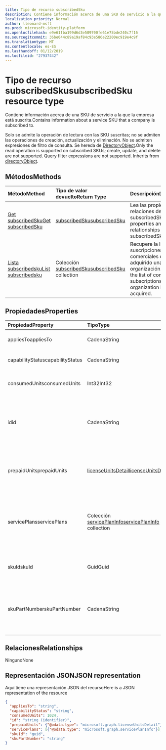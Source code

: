 ```yaml
---
title: Tipo de recurso subscribedSku
description: Contiene información acerca de una SKU de servicio a la que la empresa está suscrita.
localization_priority: Normal
author: lleonard-msft
ms.prod: microsoft-identity-platform
ms.openlocfilehash: e9e61fba199d6d3e509700fe61e75bde240c7f16
ms.sourcegitcommit: 36be044c89a19af84c93e586e22200ec919e4c9f
ms.translationtype: MT
ms.contentlocale: es-ES
ms.lasthandoff: 01/12/2019
ms.locfileid: "27937442"
---
```

# <a name="subscribedsku-resource-type"></a><span data-ttu-id="b3f6c-103">Tipo de recurso subscribedSku</span><span class="sxs-lookup"><span data-stu-id="b3f6c-103">subscribedSku resource type</span></span>

<span data-ttu-id="b3f6c-104">Contiene información acerca de una SKU de servicio a la que la empresa está suscrita.</span><span class="sxs-lookup"><span data-stu-id="b3f6c-104">Contains information about a service SKU that a company is subscribed to.</span></span>

<span data-ttu-id="b3f6c-p101">Solo se admite la operación de lectura con las SKU suscritas; no se admiten las operaciones de creación, actualización y eliminación. No se admiten expresiones de filtro de consulta. Se hereda de [DirectoryObject](directoryobject.md).</span><span class="sxs-lookup"><span data-stu-id="b3f6c-p101">Only the read operation is supported on subscribed SKUs; create, update, and delete are not supported. Query filter expressions are not supported. Inherits from [directoryObject](directoryobject.md).</span></span>

## <a name="methods"></a><span data-ttu-id="b3f6c-108">Métodos</span><span class="sxs-lookup"><span data-stu-id="b3f6c-108">Methods</span></span>
| <span data-ttu-id="b3f6c-109">Método</span><span class="sxs-lookup"><span data-stu-id="b3f6c-109">Method</span></span>           | <span data-ttu-id="b3f6c-110">Tipo de valor devuelto</span><span class="sxs-lookup"><span data-stu-id="b3f6c-110">Return Type</span></span>    |<span data-ttu-id="b3f6c-111">Descripción</span><span class="sxs-lookup"><span data-stu-id="b3f6c-111">Description</span></span>|
|:---------------|:--------|:----------|
|[<span data-ttu-id="b3f6c-112">Get subscribedSku</span><span class="sxs-lookup"><span data-stu-id="b3f6c-112">Get subscribedSku</span></span>](../api/subscribedsku-get.md) | [<span data-ttu-id="b3f6c-113">subscribedSku</span><span class="sxs-lookup"><span data-stu-id="b3f6c-113">subscribedSku</span></span>](subscribedsku.md) |<span data-ttu-id="b3f6c-114">Lea las propiedades y relaciones del objeto subscribedSku.</span><span class="sxs-lookup"><span data-stu-id="b3f6c-114">Read properties and relationships of subscribedSku object.</span></span>|
|[<span data-ttu-id="b3f6c-115">Lista subscribedsku</span><span class="sxs-lookup"><span data-stu-id="b3f6c-115">List subscribedsku</span></span>](../api/subscribedsku-list.md) | <span data-ttu-id="b3f6c-116">Colección [subscribedSku](subscribedsku.md)</span><span class="sxs-lookup"><span data-stu-id="b3f6c-116">[subscribedSku](subscribedsku.md) collection</span></span> |<span data-ttu-id="b3f6c-117">Recupere la lista de suscripciones comerciales que ha adquirido una organización.</span><span class="sxs-lookup"><span data-stu-id="b3f6c-117">Retrieve the list of commercial subscriptions that an organization has acquired.</span></span>|

## <a name="properties"></a><span data-ttu-id="b3f6c-118">Propiedades</span><span class="sxs-lookup"><span data-stu-id="b3f6c-118">Properties</span></span>
| <span data-ttu-id="b3f6c-119">Propiedad</span><span class="sxs-lookup"><span data-stu-id="b3f6c-119">Property</span></span>     | <span data-ttu-id="b3f6c-120">Tipo</span><span class="sxs-lookup"><span data-stu-id="b3f6c-120">Type</span></span>   |<span data-ttu-id="b3f6c-121">Descripción</span><span class="sxs-lookup"><span data-stu-id="b3f6c-121">Description</span></span>|
|:---------------|:--------|:----------|
|<span data-ttu-id="b3f6c-122">appliesTo</span><span class="sxs-lookup"><span data-stu-id="b3f6c-122">appliesTo</span></span>|<span data-ttu-id="b3f6c-123">Cadena</span><span class="sxs-lookup"><span data-stu-id="b3f6c-123">String</span></span>| <span data-ttu-id="b3f6c-124">Por ejemplo, "usuario" o "empresa".</span><span class="sxs-lookup"><span data-stu-id="b3f6c-124">For example, "User" or "Company".</span></span> |
|<span data-ttu-id="b3f6c-125">capabilityStatus</span><span class="sxs-lookup"><span data-stu-id="b3f6c-125">capabilityStatus</span></span>|<span data-ttu-id="b3f6c-126">Cadena</span><span class="sxs-lookup"><span data-stu-id="b3f6c-126">String</span></span>| <span data-ttu-id="b3f6c-127">Por ejemplo, "habilitado".</span><span class="sxs-lookup"><span data-stu-id="b3f6c-127">For example, "Enabled".</span></span> |
|<span data-ttu-id="b3f6c-128">consumedUnits</span><span class="sxs-lookup"><span data-stu-id="b3f6c-128">consumedUnits</span></span>|<span data-ttu-id="b3f6c-129">Int32</span><span class="sxs-lookup"><span data-stu-id="b3f6c-129">Int32</span></span>| <span data-ttu-id="b3f6c-130">El número de licencias asignadas.</span><span class="sxs-lookup"><span data-stu-id="b3f6c-130">The number of licenses that have been assigned.</span></span> |
|<span data-ttu-id="b3f6c-131">id</span><span class="sxs-lookup"><span data-stu-id="b3f6c-131">id</span></span>|<span data-ttu-id="b3f6c-132">Cadena</span><span class="sxs-lookup"><span data-stu-id="b3f6c-132">String</span></span>| <span data-ttu-id="b3f6c-p102">El identificador único del recurso del objeto sku suscrito. Clave, no admite valores NULL.</span><span class="sxs-lookup"><span data-stu-id="b3f6c-p102">The unique identifier for the subscribed sku object. Key, not nullable.</span></span> |
|<span data-ttu-id="b3f6c-135">prepaidUnits</span><span class="sxs-lookup"><span data-stu-id="b3f6c-135">prepaidUnits</span></span>|[<span data-ttu-id="b3f6c-136">licenseUnitsDetail</span><span class="sxs-lookup"><span data-stu-id="b3f6c-136">licenseUnitsDetail</span></span>](licenseunitsdetail.md)| <span data-ttu-id="b3f6c-137">Información sobre el número y el estado de las licencias prepagadas.</span><span class="sxs-lookup"><span data-stu-id="b3f6c-137">Information about the number and status of prepaid licenses.</span></span> |
|<span data-ttu-id="b3f6c-138">servicePlans</span><span class="sxs-lookup"><span data-stu-id="b3f6c-138">servicePlans</span></span>|<span data-ttu-id="b3f6c-139">Colección [servicePlanInfo](serviceplaninfo.md)</span><span class="sxs-lookup"><span data-stu-id="b3f6c-139">[servicePlanInfo](serviceplaninfo.md) collection</span></span>| <span data-ttu-id="b3f6c-p103">Información acerca de los planes de servicio que están disponibles con el SKU. No admite valores NULL</span><span class="sxs-lookup"><span data-stu-id="b3f6c-p103">Information about the service plans that are available with the SKU. Not nullable</span></span> |
|<span data-ttu-id="b3f6c-142">skuId</span><span class="sxs-lookup"><span data-stu-id="b3f6c-142">skuId</span></span>|<span data-ttu-id="b3f6c-143">Guid</span><span class="sxs-lookup"><span data-stu-id="b3f6c-143">Guid</span></span>| <span data-ttu-id="b3f6c-144">El identificador único (GUID) para el SKU de servicio.</span><span class="sxs-lookup"><span data-stu-id="b3f6c-144">The unique identifier (GUID) for the service SKU.</span></span> |
|<span data-ttu-id="b3f6c-145">skuPartNumber</span><span class="sxs-lookup"><span data-stu-id="b3f6c-145">skuPartNumber</span></span>|<span data-ttu-id="b3f6c-146">Cadena</span><span class="sxs-lookup"><span data-stu-id="b3f6c-146">String</span></span>| <span data-ttu-id="b3f6c-147">La parte numérica del SKU, por ejemplo: "AAD_PREMIUM" o "RMSBASIC".</span><span class="sxs-lookup"><span data-stu-id="b3f6c-147">The SKU part number; for example: "AAD_PREMIUM" or "RMSBASIC".</span></span> |

## <a name="relationships"></a><span data-ttu-id="b3f6c-148">Relaciones</span><span class="sxs-lookup"><span data-stu-id="b3f6c-148">Relationships</span></span>
<span data-ttu-id="b3f6c-149">Ninguno</span><span class="sxs-lookup"><span data-stu-id="b3f6c-149">None</span></span>

## <a name="json-representation"></a><span data-ttu-id="b3f6c-150">Representación JSON</span><span class="sxs-lookup"><span data-stu-id="b3f6c-150">JSON representation</span></span>

<span data-ttu-id="b3f6c-151">Aquí tiene una representación JSON del recurso</span><span class="sxs-lookup"><span data-stu-id="b3f6c-151">Here is a JSON representation of the resource</span></span>

<!--{
  "blockType": "resource",
  "optionalProperties": [],
  "keyProperty": "id",
  "baseType": "microsoft.graph.entity",
  "@odata.type": "microsoft.graph.subscribedSku",
  "@odata.annotations": [
    {
      "capabilities": {
        "skippable": false,
        "toppable": false,
        "countable": false,
        "expandable": false,
        "filterable": false,
        "referenceable": false,
        "selectable": false
      }
    }
  ]
}-->

```json
{
  "appliesTo": "string",
  "capabilityStatus": "string",
  "consumedUnits": 1024,
  "id": "string (identifier)",
  "prepaidUnits": {"@odata.type": "microsoft.graph.licenseUnitsDetail"},
  "servicePlans": [{"@odata.type": "microsoft.graph.servicePlanInfo"}],
  "skuId": "guid",
  "skuPartNumber": "string"
}

```
<!-- uuid: 8fcb5dbc-d5aa-4681-8e31-b001d5168d79
2015-10-25 14:57:30 UTC -->
<!-- {
  "type": "#page.annotation",
  "description": "subscribedSku resource",
  "keywords": "",
  "section": "documentation",
  "tocPath": ""
}-->
